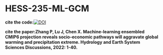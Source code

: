 # HESS-235-ML-GCM
**cite the code:**[![DOI](https://zenodo.org/badge/539843125.svg)](https://zenodo.org/badge/latestdoi/539843125)  

**cite the paper:Zhang P, Lu J, Chen X. Machine-learning ensembled CMIP6 projection reveals socio-economic pathways will aggravate global warming and precipitation extreme. Hydrology and Earth System Sciences Discussions, 2022: 1-40.**
